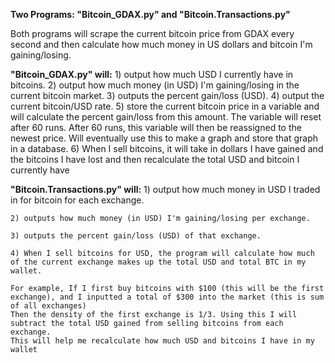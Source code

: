 **Two Programs: "Bitcoin_GDAX.py" and "Bitcoin.Transactions.py"**

Both programs will scrape the current bitcoin price from GDAX every second and then calculate how much money in US dollars and bitcoin I'm gaining/losing. 

**"Bitcoin_GDAX.py" will:**
        1) output how much USD I currently have in bitcoins.
	2) output how much money (in USD) I'm gaining/losing in the current bitcoin market.
	3) outputs the percent gain/loss (USD).
	4) output the current bitcoin/USD rate.
	5) store the current bitcoin price in a variable and will calculate the percent gain/loss from this amount. 
	The variable will reset after 60 runs. After 60 runs, this variable will then be reassigned to the newest price. 
	Will eventually use this to make a graph and store that graph in a database. 
	6) When I sell bitcoins, it will take in dollars I have gained and the bitcoins I have lost and then recalculate the total USD and bitcoin I currently have

**"Bitcoin.Transactions.py" will:**
	1) output how much money in USD I traded in for bitcoin for each exchange.
	
	2) outputs how much money (in USD) I'm gaining/losing per exchange.
	
	3) outputs the percent gain/loss (USD) of that exchange.
	
	4) When I sell bitcoins for USD, the program will calculate how much of the current exchange makes up the total USD and total BTC in my wallet.
	
	For example, If I first buy bitcoins with $100 (this will be the first exchange), and I inputted a total of $300 into the market (this is sum of all exchanges)
	Then the density of the first exchange is 1/3. Using this I will subtract the total USD gained from selling bitcoins from each exchange.
	This will help me recalculate how much USD and bitcoins I have in my wallet


